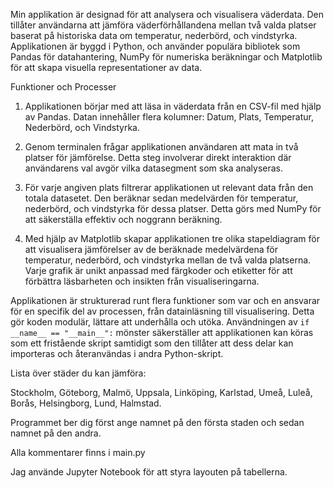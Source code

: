 Min applikation är designad för att analysera och visualisera väderdata. Den tillåter användarna att jämföra väderförhållandena mellan två valda platser baserat
på historiska data om temperatur, nederbörd, och vindstyrka. 
Applikationen är byggd i Python, och använder populära bibliotek som Pandas för datahantering, NumPy för numeriska beräkningar och Matplotlib för att skapa visuella representationer av data.

Funktioner och Processer

1. Applikationen börjar med att läsa in väderdata från en CSV-fil med hjälp av Pandas.
   Datan innehåller flera kolumner: Datum, Plats, Temperatur, Nederbörd, och Vindstyrka.

3. Genom terminalen frågar applikationen användaren att mata in två platser för jämförelse. Detta steg involverar direkt interaktion där användarens val avgör vilka datasegment som ska analyseras.

4. För varje angiven plats filtrerar applikationen ut relevant data från den totala datasetet.
   Den beräknar sedan medelvärden för temperatur, nederbörd, och vindstyrka för dessa platser. Detta görs med NumPy för att säkerställa effektiv och noggrann beräkning.

6. Med hjälp av Matplotlib skapar applikationen tre olika stapeldiagram för att visualisera jämförelser av de beräknade medelvärdena för temperatur, nederbörd, och vindstyrka mellan de två valda platserna.
   Varje grafik är unikt anpassad med färgkoder och etiketter för att förbättra läsbarheten och insikten från visualiseringarna.



Applikationen är strukturerad runt flera funktioner som var och en ansvarar för en specifik del av processen, från datainläsning till visualisering. Detta gör koden modulär, lättare att underhålla och utöka.
Användningen av `if __name__ == "__main__":` mönster säkerställer att applikationen kan köras som ett fristående skript samtidigt som den tillåter att dess delar kan importeras och återanvändas i andra Python-skript.


Lista över städer du kan jämföra:

Stockholm,
Göteborg,
Malmö,
Uppsala,
Linköping,
Karlstad,
Umeå,
Luleå,
Borås,
Helsingborg,
Lund,
Halmstad.

Programmet ber dig först ange namnet på den första staden och sedan namnet på den andra.

Alla kommentarer finns i main.py

Jag använde Jupyter Notebook för att styra layouten på tabellerna.
